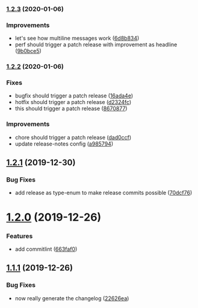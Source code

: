 ### [1.2.3](https://github.com/manuelbieh/semantic-release-playground/compare/v1.2.2...v1.2.3) (2020-01-06)


### Improvements

* let's see how multiline messages work ([6d8b834](https://github.com/manuelbieh/semantic-release-playground/commit/6d8b834125a15410ff72dd5016b302799c8ad7dd))
* perf should trigger a patch release with improvement as headline ([9b0bce5](https://github.com/manuelbieh/semantic-release-playground/commit/9b0bce5e70defcfb00218ea927292c14f967fcf7))

### [1.2.2](https://github.com/manuelbieh/semantic-release-playground/compare/v1.2.1...v1.2.2) (2020-01-06)


### Fixes

* bugfix should trigger a patch release ([16ada4e](https://github.com/manuelbieh/semantic-release-playground/commit/16ada4eabfeacb86d952513e668e4ec4a5ddeac3))
* hotfix should trigger a patch release ([d2324fc](https://github.com/manuelbieh/semantic-release-playground/commit/d2324fcf7ac4702abc98417fe396aa4cf013f838))
* this should trigger a patch release ([8670877](https://github.com/manuelbieh/semantic-release-playground/commit/867087761237a37435d3fdfec0f48229229aeca7))


### Improvements

* chore should trigger a patch release ([dad0ccf](https://github.com/manuelbieh/semantic-release-playground/commit/dad0ccfc6e6bd10afeb6d11a60d18cdcc0625d06))
* update release-notes config ([a985794](https://github.com/manuelbieh/semantic-release-playground/commit/a985794d57c00632cacdc758f09fb6987718e9ec))

## [1.2.1](https://github.com/manuelbieh/semrel/compare/v1.2.0...v1.2.1) (2019-12-30)

### Bug Fixes

-   add release as type-enum to make release commits possible ([70dcf76](https://github.com/manuelbieh/semrel/commit/70dcf760862e9dde15fb5c96a433f1a5d23e05a9))

# [1.2.0](https://github.com/manuelbieh/semrel/compare/v1.1.1...v1.2.0) (2019-12-26)

### Features

-   add commitlint ([663faf0](https://github.com/manuelbieh/semrel/commit/663faf039d39a833f2e64cdb8124ed116842268c))

## [1.1.1](https://github.com/manuelbieh/semrel/compare/v1.1.0...v1.1.1) (2019-12-26)

### Bug Fixes

-   now really generate the changelog ([22626ea](https://github.com/manuelbieh/semrel/commit/22626eaecbe650d3f59b9ac5ad3baaae2bbed0fb))
